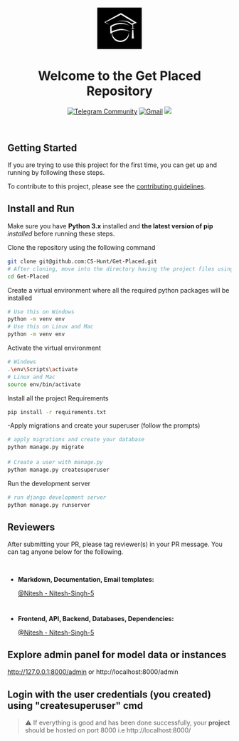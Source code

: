 #
<div align="center">
<img src="https://github.com/CS-Hunt/Get-Placed/blob/master/app/static/app/images/logo.jpeg" width="20%">
<b>
</b>
<h1>Welcome to the Get Placed Repository</h1>

<a href="https://t.me/joinchat/YKR5_lOCNppiZjNl">![Telegram Community](https://img.shields.io/badge/Telegram-2CA5E0?style=for-the-badge&logo=telegram&logoColor=white)</a>
<a href="mailto:info.cshunt@gmail.com">![Gmail](https://img.shields.io/badge/Gmail-D14836?style=for-the-badge&logo=gmail&logoColor=white)</a>
<a href="https://open.vscode.dev/CS-Hunt/Get-Placed.git"><img src="https://open.vscode.dev/badges/open-in-vscode.svg" height="25px"></a>

</div>

<br/>

## Getting Started

If you are trying to use this project for the first time, you can get up and running by following these steps.

To contribute to this project, please see the [contributing guidelines](https://github.com/CS-Hunt/Get-Placed/blob/master/Contributing.md).


## Install and Run

Make sure you have **Python 3.x** installed and **the latest version of pip** *installed* before running these steps.

Clone the repository using the following command

```bash
git clone git@github.com:CS-Hunt/Get-Placed.git
# After cloning, move into the directory having the project files using the change directory command
cd Get-Placed
```
Create a virtual environment where all the required python packages will be installed

```bash
# Use this on Windows
python -m venv env
# Use this on Linux and Mac
python -m venv env
```
Activate the virtual environment

```bash
# Windows
.\env\Scripts\activate
# Linux and Mac
source env/bin/activate
```
Install all the project Requirements
```bash
pip install -r requirements.txt
```
-Apply migrations and create your superuser (follow the prompts)

```bash
# apply migrations and create your database
python manage.py migrate

# Create a user with manage.py
python manage.py createsuperuser
```

Run the development server

```bash
# run django development server
python manage.py runserver
```
## Reviewers

After submitting your PR, please tag reviewer(s) in your PR message. You can tag anyone below for the following.

<br/>

- **Markdown, Documentation, Email templates:**

  [@Nitesh - Nitesh-Singh-5](https://github.com/Nitesh-Singh-5)

#

- **Frontend, API, Backend, Databases, Dependencies:**


    [@Nitesh - Nitesh-Singh-5](https://github.com/Nitesh-Singh-5)


## Explore admin panel for model data or instances

http://127.0.0.1:8000/admin or http://localhost:8000/admin

## Login with the user credentials (you created) using "createsuperuser" cmd

> ⚠ If everything is good and has been done successfully, your **project** should be hosted on port 8000 i.e http://localhost:8000/

